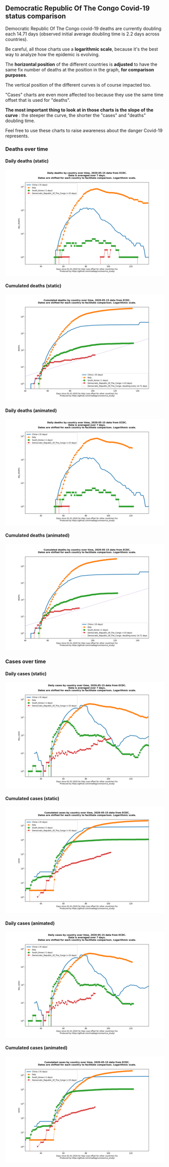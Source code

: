 ## Democratic Republic Of The Congo Covid-19 status comparison 

Democratic Republic Of The Congo covid-19 deaths are currently doubling each 14.71 days (observed initial average doubling time is 2.2 days across countries).



Be careful, all those charts use a **logarithmic scale**, because it's the best way to analyze how the epidemic is evolving.
 
The **horizontal position** of the different countries is **adjusted** to have the same fix number of deaths at the position in the graph, **for comparison purposes**.

The vertical position of the different curves is of course impacted too.

"Cases" charts are even more affected too because they use the same time offset that is used for "deaths".

**The most important thing to look at in those charts is the slope of the curve** : the steeper the curve, the shorter the "cases" and "deaths" doubling time.

Feel free to use these charts to raise awareness about the danger Covid-19 represents. 


 
### Deaths over time
 
#### Daily deaths (static)
![Democratic Republic Of The Congo covid-19 daily deaths static chart](https://raw.githubusercontent.com/madlag/coronavirus_study/master/notebooks/graphs/2020-05-15/countries/Democratic_Republic_Of_The_Congo/2020-05-15_Democratic_Republic_Of_The_Congo_day_deaths.png "Democratic Republic Of The Congo covid-19 day_deaths static chart")   
 
#### Cumulated deaths (static)
![Democratic Republic Of The Congo covid-19 cumulated deaths static chart](https://raw.githubusercontent.com/madlag/coronavirus_study/master/notebooks/graphs/2020-05-15/countries/Democratic_Republic_Of_The_Congo/2020-05-15_Democratic_Republic_Of_The_Congo_deaths.png "Democratic Republic Of The Congo covid-19 deaths static chart")   
 
#### Daily deaths (animated)
![Democratic Republic Of The Congo covid-19 daily deaths animated chart](https://raw.githubusercontent.com/madlag/coronavirus_study/master/notebooks/graphs/2020-05-15/countries/Democratic_Republic_Of_The_Congo/2020-05-15_Democratic_Republic_Of_The_Congo_day_deaths.gif "Democratic Republic Of The Congo covid-19 day_deaths animated chart")   
 
#### Cumulated deaths (animated)
![Democratic Republic Of The Congo covid-19 cumulated deaths animated chart](https://raw.githubusercontent.com/madlag/coronavirus_study/master/notebooks/graphs/2020-05-15/countries/Democratic_Republic_Of_The_Congo/2020-05-15_Democratic_Republic_Of_The_Congo_deaths.gif "Democratic Republic Of The Congo covid-19 deaths animated chart")   

 
### Cases over time
 
#### Daily cases (static)
![Democratic Republic Of The Congo covid-19 daily cases static chart](https://raw.githubusercontent.com/madlag/coronavirus_study/master/notebooks/graphs/2020-05-15/countries/Democratic_Republic_Of_The_Congo/2020-05-15_Democratic_Republic_Of_The_Congo_day_cases.png "Democratic Republic Of The Congo covid-19 day_cases static chart")   
 
#### Cumulated cases (static)
![Democratic Republic Of The Congo covid-19 cumulated cases static chart](https://raw.githubusercontent.com/madlag/coronavirus_study/master/notebooks/graphs/2020-05-15/countries/Democratic_Republic_Of_The_Congo/2020-05-15_Democratic_Republic_Of_The_Congo_cases.png "Democratic Republic Of The Congo covid-19 cases static chart")   
 
#### Daily cases (animated)
![Democratic Republic Of The Congo covid-19 daily cases animated chart](https://raw.githubusercontent.com/madlag/coronavirus_study/master/notebooks/graphs/2020-05-15/countries/Democratic_Republic_Of_The_Congo/2020-05-15_Democratic_Republic_Of_The_Congo_day_cases.gif "Democratic Republic Of The Congo covid-19 day_cases animated chart")   
 
#### Cumulated cases (animated)
![Democratic Republic Of The Congo covid-19 cumulated cases animated chart](https://raw.githubusercontent.com/madlag/coronavirus_study/master/notebooks/graphs/2020-05-15/countries/Democratic_Republic_Of_The_Congo/2020-05-15_Democratic_Republic_Of_The_Congo_cases.gif "Democratic Republic Of The Congo covid-19 cases animated chart")   

